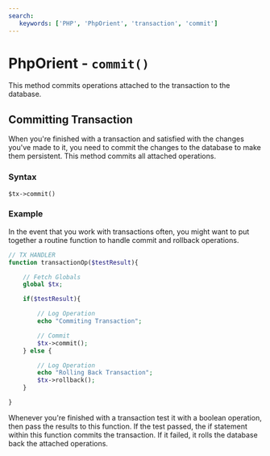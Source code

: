 ```yaml
---
search:
   keywords: ['PHP', 'PhpOrient', 'transaction', 'commit']
---
```


# PhpOrient - `commit()`

This method commits operations attached to the transaction to the database.

## Committing Transaction

When you're finished with a transaction and satisfied with the changes you've made to it, you need to commit the changes to the database to make them persistent.  This method commits all attached operations.

### Syntax

```
$tx->commit()
```

### Example

In the event that you work with transactions often, you might want to put together a routine function to handle commit and rollback operations.

```php
// TX HANDLER
function transactionOp($testResult){

	// Fetch Globals
	global $tx;

	if($testResult){

		// Log Operation
		echo "Commiting Transaction";

		// Commit
		$tx->commit();
	} else {

		// Log Operation
		echo "Rolling Back Transaction";
		$tx->rollback();
	}

}
```

Whenever you're finished with a transaction test it with a boolean operation, then pass the results to this function.  If the test passed, the if statement within this function commits the transaction.  If it failed, it rolls the database back the attached operations. 


